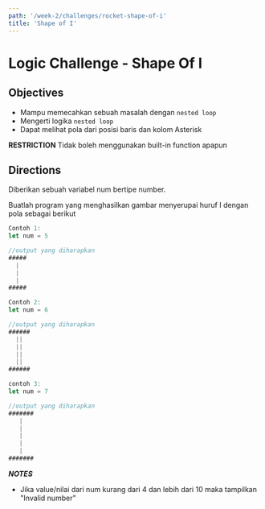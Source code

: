 ```yaml
---
path: '/week-2/challenges/rocket-shape-of-i'
title: 'Shape of I'
---
```


# Logic Challenge - Shape Of I

## Objectives
- Mampu memecahkan sebuah masalah dengan `nested loop`
- Mengerti logika `nested loop`
- Dapat melihat pola dari posisi baris dan kolom Asterisk

**RESTRICTION**
Tidak boleh menggunakan built-in function apapun

## Directions
Diberikan sebuah variabel num bertipe number.

Buatlah program yang menghasilkan gambar menyerupai huruf I dengan pola sebagai berikut


```javascript
Contoh 1:
let num = 5

//output yang diharapkan
#####
  |
  |
  |
#####

Contoh 2:
let num = 6

//output yang diharapkan
######
  ||
  ||
  ||
  ||
######

contoh 3:
let num = 7

//output yang diharapkan
#######
   |
   |
   |
   |
   |
#######
```

***NOTES***
- Jika value/nilai dari num kurang dari 4 dan lebih dari 10 maka tampilkan "Invalid number"
